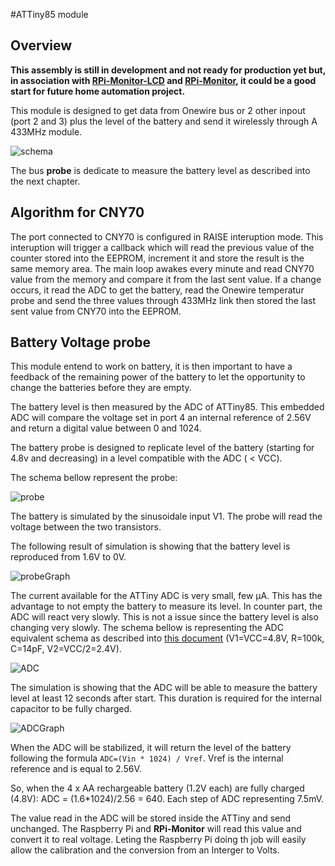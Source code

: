 #ATTiny85 module

## Overview
**This assembly is still in development and not ready for production yet but, in association with [RPi-Monitor-LCD](https://github.com/XavierBerger/RPi-Monitor-LCD) and [RPi-Monitor](https://github.com/XavierBerger/RPi-Monitor), it could be a good start for future home automation project.**

This module is designed to get data from Onewire bus or 2 other inpout (port 2 and 3) plus the level of the battery and send it wirelessly through A 433MHz module.

![schema](https://bitbucket.org/xberger/arduino-rfs/raw/master/Arduino/ATTiny85/Board/attiny85_schem_small.png)

The bus **probe** is dedicate to measure the battery level as described into the next chapter.

## Algorithm for CNY70
The port connected to CNY70 is configured in RAISE interuption mode. This interuption will trigger a callback which will read the previous value of the counter stored into the EEPROM, increment it and store the result is the same memory area.
The main loop awakes every minute and read CNY70 value from the memory and compare it from the last sent value. If a change occurs, it read the ADC to get the battery, read the Onewire temperatur probe and send the three values through 433MHz link then stored the last sent value from CNY70 into the EEPROM. 


## Battery Voltage probe
This module entend to work on battery, it is then important to have a feedback of the remaining power of the battery to let the opportunity to change the batteries before they are empty.

The battery level is then measured by the ADC of ATTiny85. This embedded ADC will compare the voltage set in port 4 an internal reference of 2.56V and return a digital value between 0 and 1024. 

The battery probe is designed to replicate level of the battery (starting for 4.8v and decreasing) in a level compatible with the ADC ( < VCC).

The schema bellow represent the probe:

![probe](https://bitbucket.org/xberger/arduino-rfs/raw/master/Arduino/ATTiny85/Board/VBatProbe.png)

The battery is simulated by the sinusoidale input V1. The probe will read the voltage between the two transistors.

The following result of simulation is showing that the battery level is reproduced from 1.6V to 0V.

![probeGraph](https://bitbucket.org/xberger/arduino-rfs/raw/master/Arduino/ATTiny85/Board/VBatProbeGraph.png)

The current available for the ATTiny ADC is very small, few µA. This has the advantage to not empty the battery to measure its level. In counter part, the ADC will react very slowly. This is not a issue since the battery level is also changing very slowly. The schema bellow is representing the ADC equivalent schema as described into [this document](https://bitbucket.org/xberger/arduino-rfs/raw/master/Arduino/ATTiny85/Docs/ADC_of_TinyAVR.pdf) (V1=VCC=4.8V, R=100k, C=14pF, V2=VCC/2=2.4V).

![ADC](https://bitbucket.org/xberger/arduino-rfs/raw/master/Arduino/ATTiny85/Board/VBatProbeStart.png)

The simulation is showing that the ADC will be able to measure the battery level at least 12 seconds after start. This duration is required for the internal capacitor to be fully charged.

![ADCGraph](https://bitbucket.org/xberger/arduino-rfs/raw/master/Arduino/ATTiny85/Board/VBatProbeStartGraph.png)

When the ADC will be stabilized, it will return the level of the battery following the formula `ADC=(Vin * 1024) / Vref`.
Vref is the internal reference and is equal to 2.56V.

So, when the 4 x AA rechargeable battery (1.2V each) are fully charged (4.8V): ADC = (1.6*1024)/2.56 = 640. Each step of ADC representing 7.5mV.

The value read in the ADC will be stored inside the ATTiny and send unchanged. The Raspberry Pi and **RPi-Monitor** will read this value and convert it to real voltage. Leting the Raspberry Pi doing th job will easily allow the calibration and the conversion from an Interger to Volts.

